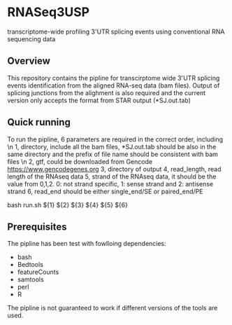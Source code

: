 # RNASeq3USP
transcriptome-wide  profiling 3'UTR splicing events using conventional RNA sequencing data 


## Overview
This repository contains the pipline for transcirptome wide 3'UTR splicing events identification from the aligned RNA-seq data (bam files). Output of splicing junctions from the alighment is also required and the current version only accepts the format from STAR output (*SJ.out.tab)    


## Quick running 
To run the pipline, 6 parameters are required in the correct order, including \n
1, directory, include all the bam files, *SJ.out.tab should be also in the same directory and the prefix of file name should be consistent with bam files \n
2, gtf, could be downloaded from Gencode https://www.gencodegenes.org
3, directory of output
4, read_length, read length of the RNAseq data 
5, strand of the RNAseq data, it should be the value from 0,1,2. 0: not strand specific, 1: sense strand and 2: antisense strand 
6, read_end should be either single_end/SE or paired_end/PE  

bash run.sh ${1} ${2} ${3} ${4} ${5} ${6}


## Prerequisites
The pipline has been test with fowlloing dependencies: 

- bash 
- Bedtools 
- featureCounts 
- samtools 
- perl 
- R

The pipline is not guaranteed to work if different versions of the tools are used.
